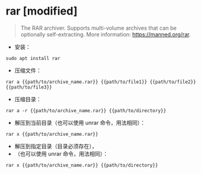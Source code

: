 # rar [modified]

> The RAR archiver. Supports multi-volume archives that can be optionally self-extracting.
> More information: <https://manned.org/rar>.

- 安装：

`sudo apt install rar`

- 压缩文件：

`rar a {{path/to/archive_name.rar}} {{path/to/file1}} {{path/to/file2}} {{path/to/file3}}`

- 压缩目录：

`rar a -r {{path/to/archive_name.rar}} {{path/to/directory}}`

- 解压到当前目录（也可以使用 unrar 命令，用法相同）：

`rar x {{path/to/archive_name.rar}}`

- 解压到指定目录（目录必须存在），
- （也可以使用 unrar 命令，用法相同）：

`rar x {{path/to/archive_name.rar}} {{path/to/directory}}`
